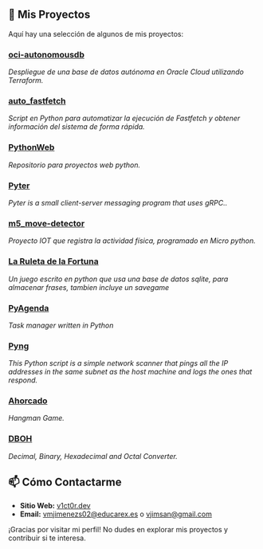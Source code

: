 ## 🚀 Mis Proyectos

Aquí hay una selección de algunos de mis proyectos:

### [oci-autonomousdb](https://github.com/v1ct0rjs/oci-autonomousdb)
*Despliegue de una base de datos autónoma en Oracle Cloud utilizando Terraform.*

### [auto_fastfetch](https://github.com/v1ct0rjs/auto_fastfetch)
*Script en Python para automatizar la ejecución de Fastfetch y obtener información del sistema de forma rápida.*

### [PythonWeb](https://github.com/v1ct0rjs/PythonWeb)
*Repositorio para proyectos web python.*

### [Pyter](https://github.com/v1ct0rjs/pyter)
*Pyter is a small client-server messaging program that uses gRPC..*

### [m5_move-detector](https://github.com/v1ct0rjs/m5_move-detector)
*Proyecto IOT que registra la actividad física, programado en Micro python.*

### [La Ruleta de la Fortuna](https://github.com/v1ct0rjs/RuletaDeLaFortuna)
*Un juego escrito en python que usa una base de datos sqlite, para almacenar frases, tambien incluye un savegame*

### [PyAgenda](https://github.com/v1ct0rjs/PyAgenda)
*Task manager written in Python*

### [Pyng](https://github.com/v1ct0rjs/Pyng)
*This Python script is a simple network scanner that pings all the IP addresses in the same subnet as the host machine and logs the ones that respond.*

### [Ahorcado](https://github.com/v1ct0rjs/ahorcado)
*Hangman Game.*

### [DBOH](https://github.com/v1ct0rjs/DBOH)
*Decimal, Binary, Hexadecimal and Octal Converter.*

## 📫 Cómo Contactarme

- **Sitio Web:** [v1ct0r.dev](https://v1ct0r.dev/)
- **Email:** vmjimenezs02@educarex.es o vjimsan@gmail.com

¡Gracias por visitar mi perfil! No dudes en explorar mis proyectos y contribuir si te interesa.
